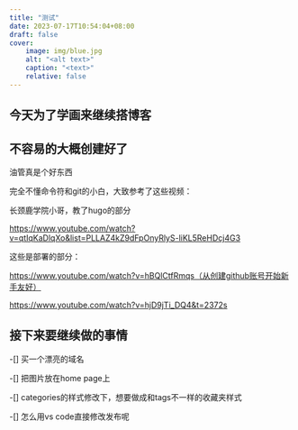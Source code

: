 ```yaml
---
title: "测试"
date: 2023-07-17T10:54:04+08:00
draft: false
cover:
    image: img/blue.jpg
    alt: "<alt text>"
    caption: "<text>"
    relative: false 
---
```


## 今天为了学画来继续搭博客

## 不容易的大概创建好了
油管真是个好东西

完全不懂命令符和git的小白，大致参考了这些视频：

长颈鹿学院小哥，教了hugo的部分

https://www.youtube.com/watch?v=qtIqKaDlqXo&list=PLLAZ4kZ9dFpOnyRlyS-liKL5ReHDcj4G3

这些是部署的部分：

https://www.youtube.com/watch?v=hBQlCtfRmqs（从创建github账号开始新手友好）

https://www.youtube.com/watch?v=hjD9jTi_DQ4&t=2372s

## 接下来要继续做的事情

-[] 买一个漂亮的域名

-[] 把图片放在home page上

-[] categories的样式修改下，想要做成和tags不一样的收藏夹样式

-[] 怎么用vs code直接修改发布呢
